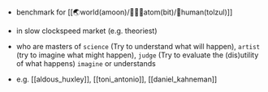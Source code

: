 - benchmark for [[🌏world(amoon)/🤹🏼‍♂️atom(bit)/🌙human(tolzul)]]
- in slow clockspeed market (e.g. theoriest)
- who are masters of `science` (Try to understand what will happen), `artist` (try to imagine what might happen),  `judge` (Try to evaluate the (dis)utility of what happens)
  `imagine` or understands

- e.g. [[aldous_huxley]], [[toni_antonio]], [[daniel_kahneman]]